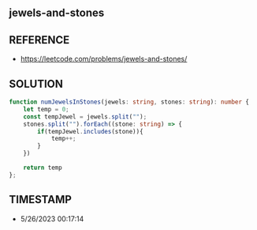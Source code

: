 ## jewels-and-stones

## REFERENCE

- https://leetcode.com/problems/jewels-and-stones/

## SOLUTION

``` typescript
function numJewelsInStones(jewels: string, stones: string): number {
    let temp = 0;
    const tempJewel = jewels.split("");
    stones.split("").forEach((stone: string) => {
        if(tempJewel.includes(stone)){
            temp++;
        }
    })

    return temp
};
```


## TIMESTAMP

- 5/26/2023 00:17:14

